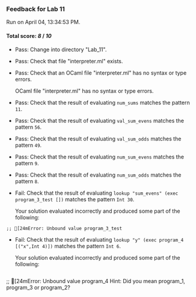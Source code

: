 ### Feedback for Lab 11

Run on April 04, 13:34:53 PM.

#### Total score: _8_ / _10_

+ Pass: Change into directory "Lab_11".

+ Pass: Check that file "interpreter.ml" exists.

+ Pass: Check that an OCaml file "interpreter.ml" has no syntax or type errors.

    OCaml file "interpreter.ml" has no syntax or type errors.



+ Pass: Check that the result of evaluating `num_sums` matches the pattern `11`.

   



+ Pass: Check that the result of evaluating `val_sum_evens` matches the pattern `56`.

   



+ Pass: Check that the result of evaluating `val_sum_odds` matches the pattern `49`.

   



+ Pass: Check that the result of evaluating `num_sum_evens` matches the pattern `9`.

   



+ Pass: Check that the result of evaluating `num_sum_odds` matches the pattern `8`.

   



+ Fail: Check that the result of evaluating `lookup "sum_evens" (exec program_3_test [])` matches the pattern `Int 30`.

   

   Your solution evaluated incorrectly and produced some part of the following:

 ` ;;
[24mError: Unbound value program_3_test
`


+ Fail: Check that the result of evaluating `lookup "y" (exec program_4 [("x",Int 4)])` matches the pattern `Int 6`.

   

   Your solution evaluated incorrectly and produced some part of the following:

 
   ```
 ;;
[24mError: Unbound value program_4
Hint: Did you mean program_1, program_3 or program_2?

   ```



